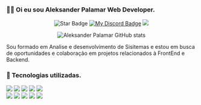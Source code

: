 ### :technologist: Oi eu sou Aleksander Palamar Web Developer. 

<div align="center">

<img src="https://img.shields.io/static/v1?label=%F0%9F%8C%9F&message=If%20Useful&style=style=flat&color=BC4E99" alt="Star Badge"/>
<a href="https://discord.gg/Q4ab3KJ5Zd"><img src="https://img.shields.io/discord/733027681184251937.svg?style=flat&label=My%20Discord&color=7289DA" alt="My Discord Badge"/></a>
<a href="https://twitter.com/TheTherapyCode" ><img src="https://img.shields.io/twitter/follow/TheTherapyCode.svg?style=social" /> </a>
<br>



![Aleksander Palamar GitHub stats](https://github-readme-stats.vercel.app/api?username=aleksanderpalamar&show_icons=true=true&theme=dracula)
</div>

Sou formado em Analise e desenvolvimento de Sisitemas e estou em busca de oportunidades e colaboração em projetos relacionados à FrontEnd e Backend.


### 🚀 Tecnologias utilizadas.
[<img src="https://img.shields.io/badge/-Git-%23F05032?style=flat&logo=git&logoColor=%23ffffff">]() [<img src="https://img.shields.io/badge/-HTML5-%23E44D27?style=flat&logo=html5&logoColor=ffffff">]() [<img src="https://img.shields.io/badge/-Sass-%23CC6699?style=flat&logo=sass&logoColor=ffffff">]() [<img src="https://img.shields.io/badge/Tailwind_CSS-38B2AC?style=flat&logo=tailwind-css&logoColor=white">]() [<img src="https://img.shields.io/badge/-JavaScript-%23F7DF1C?style=flat&logo=javascript&logoColor=000000&labelColor=%23F7DF1C&color=%23FFCE5A" />]() <br> [<img src="https://img.shields.io/badge/-React-61DAFB?style=flat&logo=react&logoColor=ffffff" />]()  [<img src="https://img.shields.io/badge/-Next.js-61DAFB?style=flat&logo=next.js&logoColor=ffffff" />]() [<img src = "https://img.shields.io/badge/-TypeScript-61DAFB?style=flat&logo=typescript&logoColor=ffffff">]() [<img src = "https://img.shields.io/badge/-Nodejs-339933?style=flat&logo=Node.js&logoColor=ffffff">]() [<img src="http://img.shields.io/badge/-Linux-0078D6?style=plastic&logo=linux&logoColor=ffffff">]()

